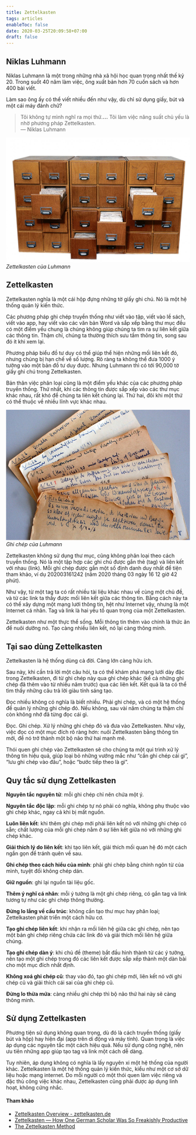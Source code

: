 ```yaml
---
title: Zettelkasten
tags: articles
enableToc: false
date: 2020-03-25T20:09:58+07:00
draft: false
---
```


## Niklas Luhmann

Niklas Luhmann là một trong những nhà xã hội học quan trọng nhất thế kỷ 20. Trong suốt 40 năm làm việc, ông xuất bản hơn 70 cuốn sách và hơn 400 bài viết.

Làm sao ông ấy có thể viết nhiều đến như vậy, dù chỉ sử dụng giấy, bút và một cái máy đánh chữ?

> Tôi không tự mình nghĩ ra mọi thứ.**...** Tôi làm việc năng suất chủ yếu là nhờ phương pháp Zettelkasten.  
> — Niklas Luhmann

![](/images/luhmann-zettelkasten.jpg)_Zettelkasten của Luhmann_

## Zettelkasten

Zettelkasten nghĩa là một cái hộp đựng những tờ giấy ghi chú. Nó là một hệ thống quản lý kiến thức.

Các phương pháp ghi chép truyền thống như viết vào tập, viết vào lề sách, viết vào app, hay viết vào các văn bản Word và sắp xếp bằng thư mục đều có một điểm yếu chung là chúng không giúp chúng ta tìm ra sự liên kết giữa các thông tin. Thậm chí, chúng ta thường thích sưu tầm thông tin, song sau đó ít khi xem lại.

Phương pháp biểu đồ tư duy có thể giúp thể hiện những mối liên kết đó, nhưng chúng bị hạn chế về số lượng. Rõ ràng ta không thể đưa 1000 ý tưởng vào một bản đồ tư duy được. Nhưng Luhmann thì có tới 90,000 tờ giấy ghi chú trong Zettelkasten.

Bản thân việc phân loại cũng là một điểm yếu khác của các phương pháp truyền thống. Thứ nhất, khi các thông tin được sắp xếp vào các thư mục khác nhau, rất khó để chúng ta liên kết chúng lại. Thứ hai, đôi khi một thứ có thể thuộc về nhiều lĩnh vực khác nhau.

![](/images/luhmann-zettel.jpg)_Ghi chép của Luhmann_

Zettelkasten không sử dụng thư mục, cũng không phân loại theo cách truyền thống. Nó là một tập hợp các ghi chú được gắn thẻ (tag) và liên kết với nhau (link). Mỗi ghi chép được gắn một số định danh duy nhất để tiện tham khảo, ví dụ 202003161242 (năm 2020 tháng 03 ngày 16 12 giờ 42 phút).

Như vậy, từ một tag ta có rất nhiều tài liệu khác nhau về cùng một chủ đề, và từ các link ta thấy được mối liên kết giữa các thông tin. Bằng cách này ta có thể xây dựng một mạng lưới thông tin, hệt như Internet vậy, nhưng là một Internet cá nhân. Tag và link là hai yếu tố quan trọng của một Zettelkasten.

Zettelkasten như một thực thể sống. Mỗi thông tin thêm vào chính là thức ăn để nuôi dưỡng nó. Tạo càng nhiều liên kết, nó lại càng thông minh.

## Tại sao dùng Zettelkasten

Zettelkasten là hệ thống dùng cả đời. Càng lớn càng hữu ích.

Sau này, khi cần trả lời một câu hỏi, ta có thể khám phá mạng lưới dày đặc trong Zettelkasten, đi từ ghi chép này qua ghi chép khác (kể cả những ghi chép đã thêm vào từ nhiều năm trước) qua các liên kết. Kết quả là ta có thể tìm thấy những câu trả lời giàu tính sáng tạo.

Đọc nhiều không có nghĩa là biết nhiều. Phải ghi chép, và có một hệ thống để quản lý những ghi chép đó. Nếu không, sau vài năm chúng ta thậm chí còn không nhớ đã từng đọc cái gì.

Đọc. Ghi chép. Xử lý những ghi chép đó và đưa vào Zettelkasten. Như vậy, việc đọc có một mục đích rõ ràng hơn: nuôi Zettelkasten bằng thông tin mới, để nó trở thành một bộ não thứ hai mạnh mẽ.

Thói quen ghi chép vào Zettelkasten sẽ cho chúng ta một qui trình xử lý thông tin hiệu quả, giúp loại bỏ những vướng mắc như “cần ghi chép cái gì”, “lưu ghi chép vào đâu”, hoặc “bước tiếp theo là gì”.

## Quy tắc sử dụng Zettelkasten

**Nguyên tắc nguyên tử**: mỗi ghi chép chỉ nên chứa một ý.

**Nguyên tắc độc lập**: mỗi ghi chép tự nó phải có nghĩa, không phụ thuộc vào ghi chép khác, ngay cả khi bị mất nguồn.

**Luôn liên kết**: khi thêm ghi chép mới phải liên kết nó với những ghi chép có sẵn; chất lượng của mỗi ghi chép nằm ở sự liên kết giữa nó với những ghi chép khác.

**Giải thích lý do liên kết**: khi tạo liên kết, giải thích mối quan hệ đó một cách ngắn gọn để tránh quên về sau.

**Ghi chép theo cách hiểu của mình**: phải ghi chép bằng chính ngôn từ của mình, tuyệt đối không chép dán.

**Giữ nguồn**: ghi lại nguồn tài liệu gốc.

**Thêm ý nghĩ cá nhân**: mỗi ý tưởng là một ghi chép riêng, có gắn tag và link tương tự như các ghi chép thông thường.

**Đừng lo lắng về cấu trúc**: không cần tạo thư mục hay phân loại; Zettelkasten phát triển một cách hữu cơ.

**Tạo ghi chép liên kết**: khi nhận ra mối liên hệ giữa các ghi chép, nên tạo một bản ghi chép riêng chứa các link đó và giải thích mối liên hệ giữa chúng.

**Tạo ghi chép dàn ý**: khi chủ đề (theme) bắt đầu hình thành từ các ý tưởng, nên tạo một ghi chép trong đó các liên kết được sắp xếp thành một dàn bài cho một mục đích nhất định.

**Không xoá ghi chép cũ**: thay vào đó, tạo ghi chép mới, liên kết nó với ghi chép cũ và giải thích cái sai của ghi chép cũ.

**Đừng lo thừa mứa**: càng nhiều ghi chép thì bộ não thứ hai này sẽ càng thông minh.

## Sử dụng Zettelkasten

Phương tiện sử dụng không quan trọng, dù đó là cách truyền thống (giấy bút và hộp) hay hiện đại (app trên di động và máy tính). Quan trọng là việc áp dụng các nguyên tắc một cách hiệu quả. Nếu sử dụng công nghệ, nên ưu tiên những app giúp tạo tag và link một cách dễ dàng.

Tuy nhiên, áp dụng không có nghĩa là lấy nguyên xi một hệ thống của người khác. Zettelkasten là một hệ thống quản lý kiến thức, kiểu như một cơ sở dữ liệu hoặc mạng internet. Do mỗi người có một thói quen làm việc riêng và đặc thù công việc khác nhau, Zettelkasten cũng phải được áp dụng linh hoạt, không cứng nhắc.

#### Tham khảo

- [Zettelkasten Overview - zettelkasten.de](https://zettelkasten.de/posts/overview/)
- [Zettelkasten — How One German Scholar Was So Freakishly Productive](https://writingcooperative.com/zettelkasten-how-one-german-scholar-was-so-freakishly-productive-997e4e0ca125)
- [The Zettelkasten Method](https://www.lesswrong.com/posts/NfdHG6oHBJ8Qxc26s/the-zettelkasten-method-1)
